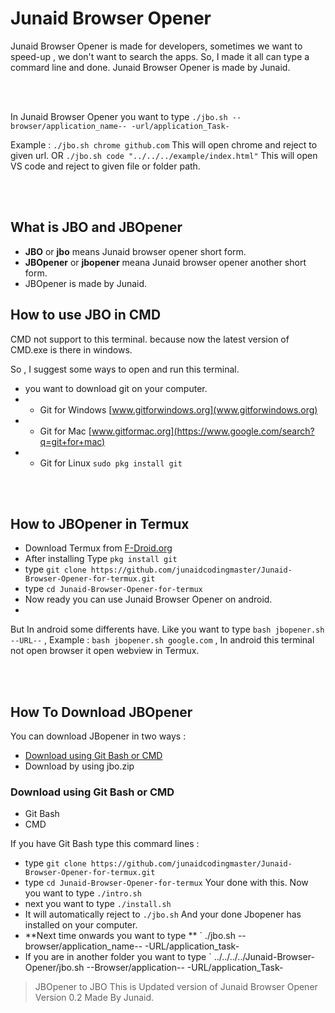 # Junaid Browser Opener
Junaid Browser Opener is made for developers, sometimes we want to speed-up , we don't want to search the apps. So, I made it all can type a commard line and done. Junaid Browser Opener is made by Junaid.

<br></br>

In Junaid Browser Opener you want to type ` ./jbo.sh --browser/application_name-- -url/application_Task- `

Example : ` ./jbo.sh chrome github.com ` This will open chrome and reject to given url. OR ` ./jbo.sh code "../../../example/index.html" ` This will open VS code and reject to given file or folder path.

<br></br>

## What is JBO and JBOpener
 - **JBO** or **jbo** means Junaid browser opener short form.
 - **JBOpener** or **jbopener** meana Junaid browser opener another short form.
 - JBOpener is made by Junaid.

## How to use JBO in CMD
CMD not support to this terminal.
because now the latest version of CMD.exe is there in windows.

So , I suggest some ways to open and run this terminal.
- you want to download git on your computer.
- - Git for Windows [www.gitforwindows.org](www.gitforwindows.org)
- - Git for Mac [www.gitformac.org](https://www.google.com/search?q=git+for+mac)
- - Git for Linux ` sudo pkg install git `

<br></br>

## How to JBOpener in Termux
- Download Termux from [F-Droid.org](https://f-droid.org/packages/com.termux/)
- After installing Type ` pkg install git ` 
- type ` git clone https://github.com/junaidcodingmaster/Junaid-Browser-Opener-for-termux.git `
- type ` cd Junaid-Browser-Opener-for-termux `
- Now ready you can use Junaid Browser Opener on android.
- 
But In android some differents have. Like you want to type ` bash jbopener.sh --URL-- ` , 
Example : ` bash jbopener.sh google.com ` , In android this terminal not open browser it open webview in Termux.

<br></br>

## How To Download JBOpener 
You can download JBopener in two ways :
- [Download using Git Bash or CMD](#download-using-git-bash-or-cmd)
- Download by using jbo.zip

### Download using Git Bash or CMD
- Git Bash
- CMD

If you have Git Bash type this commard lines :
- type ` git clone https://github.com/junaidcodingmaster/Junaid-Browser-Opener-for-termux.git `
- type ` cd Junaid-Browser-Opener-for-termux `
Your done with this. Now you want to type ` ./intro.sh `
- next you want to type ` ./install.sh `
- It will automatically reject to ` ./jbo.sh `
And your done Jbopener has installed on your computer.
- **Next time onwards you want to type ** ` ./jbo.sh --browser/application_name-- -URL/application_task-
- If you are in another folder you want to type ` ../../../../Junaid-Browser-Opener/jbo.sh --Browser/application-- -URL/application_Task-

> JBOpener to JBO
> This is Updated version of Junaid Browser Opener
> Version 0.2
> Made By Junaid.

